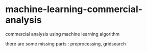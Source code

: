 # machine-learning-commercial-analysis
commercial analysis using machine learning algorithm

there are some missing parts : preprocessing, gridsearch
